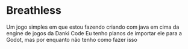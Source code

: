 # Breathless
Um jogo simples em que estou fazendo criando com java em cima da engine de jogos da Danki Code
Eu tenho planos de importar ele para a Godot, mas por enquanto não tenho como fazer isso
